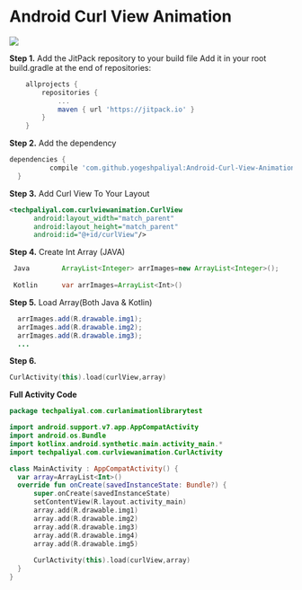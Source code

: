 # Android Curl View Animation

[![](https://jitpack.io/v/yogeshpaliyal/Android-Curl-View-Animation.svg)](https://jitpack.io/#yogeshpaliyal/Android-Curl-View-Animation)

**Step 1.** Add the JitPack repository to your build file 
Add it in your root build.gradle at the end of repositories:
```gradle
	allprojects {
		repositories {
			...
			maven { url 'https://jitpack.io' }
		}
	}
  ```
  
  **Step 2.** Add the dependency
  ``` gradle
  dependencies {
	        compile 'com.github.yogeshpaliyal:Android-Curl-View-Animation:-SNAPSHOT'
	}
  ```
  
  **Step 3.** Add Curl View To Your Layout
  ``` xml  
<techpaliyal.com.curlviewanimation.CurlView
        android:layout_width="match_parent"
        android:layout_height="match_parent"
        android:id="@+id/curlView"/>
```
**Step 4.** Create Int Array (JAVA)
```java 
 Java        ArrayList<Integer> arrImages=new ArrayList<Integer>();
 
 Kotlin      var arrImages=ArrayList<Int>()
 ```
 **Step 5.** Load Array(Both Java & Kotlin)
```java
  arrImages.add(R.drawable.img1);
  arrImages.add(R.drawable.img2);
  arrImages.add(R.drawable.img3);
  ...
  ```
  **Step 6.**
  ```Kotlin
  CurlActivity(this).load(curlView,array)
  ```
  
  **Full Activity Code**
  ```Kotlin
  package techpaliyal.com.curlanimationlibrarytest

import android.support.v7.app.AppCompatActivity
import android.os.Bundle
import kotlinx.android.synthetic.main.activity_main.*
import techpaliyal.com.curlviewanimation.CurlActivity

class MainActivity : AppCompatActivity() {
    var array=ArrayList<Int>()
    override fun onCreate(savedInstanceState: Bundle?) {
        super.onCreate(savedInstanceState)
        setContentView(R.layout.activity_main)
        array.add(R.drawable.img1)
        array.add(R.drawable.img2)
        array.add(R.drawable.img3)
        array.add(R.drawable.img4)
        array.add(R.drawable.img5)
        
        CurlActivity(this).load(curlView,array)
    }
}
```

